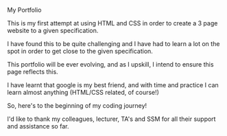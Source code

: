 My Portfolio

This is my first attempt at using HTML and CSS in order to create a 3 page website to a given specification.

I have found this to be quite challenging and I have had to learn a lot on the spot in order to get close to the given specification.

This portfolio will be ever evolving, and as I upskill, I intend to ensure this page reflects this.

I have learnt that google is my best friend, and with time and practice I can learn almost anything (HTML/CSS related, of course!)

So, here's to the beginning of my coding journey!

I'd like to thank my colleagues, lecturer, TA's and SSM for all their support and assistance so far.
